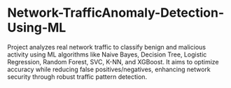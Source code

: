 # Network-TrafficAnomaly-Detection-Using-ML
Project analyzes real network traffic to classify benign and malicious activity using ML algorithms like Naive Bayes, Decision Tree, Logistic Regression, Random Forest, SVC, K-NN, and XGBoost. It aims to optimize accuracy while reducing false positives/negatives, enhancing network security through robust traffic pattern detection.
